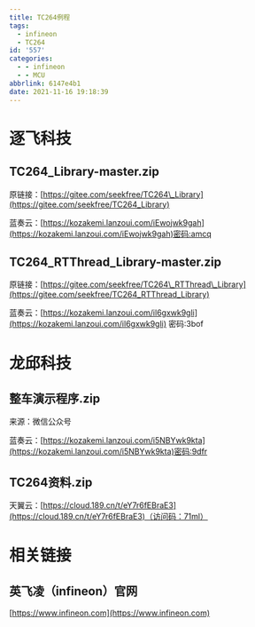 ```yaml
---
title: TC264例程
tags:
  - infineon
  - TC264
id: '557'
categories:
  - - infineon
  - - MCU
abbrlink: 6147e4b1
date: 2021-11-16 19:18:39
---
```


# 逐飞科技

## TC264\_Library-master.zip

原链接：[https://gitee.com/seekfree/TC264\_Library](https://gitee.com/seekfree/TC264_Library)

蓝奏云：[https://kozakemi.lanzoui.com/iEwojwk9gah](https://kozakemi.lanzoui.com/iEwojwk9gah)密码:amcq

## TC264\_RTThread\_Library-master.zip

原链接：[https://gitee.com/seekfree/TC264\_RTThread\_Library](https://gitee.com/seekfree/TC264_RTThread_Library)

蓝奏云：[https://kozakemi.lanzoui.com/il6gxwk9gli](https://kozakemi.lanzoui.com/il6gxwk9gli) 密码:3bof

# 龙邱科技

## 整车演示程序.zip

来源：微信公众号

蓝奏云：[https://kozakemi.lanzoui.com/i5NBYwk9kta](https://kozakemi.lanzoui.com/i5NBYwk9kta)密码:9dfr

## TC264资料.zip

天翼云：[https://cloud.189.cn/t/eY7r6fEBraE3](https://cloud.189.cn/t/eY7r6fEBraE3)（访问码：71ml）

# 相关链接

## 英飞凌（infineon）官网

[https://www.infineon.com](https://www.infineon.com)